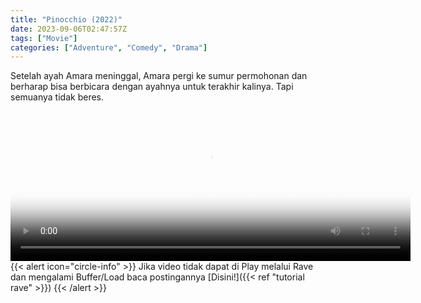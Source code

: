 ```yaml
---
title: "Pinocchio (2022)"
date: 2023-09-06T02:47:57Z
tags: ["Movie"]
categories: ["Adventure", "Comedy", "Drama"]
---
```


Setelah ayah Amara meninggal, Amara pergi ke sumur permohonan dan berharap bisa berbicara dengan ayahnya untuk terakhir kalinya. Tapi semuanya tidak beres.

<video id="video-2" 
class="art-preview lazy video-js vjs-default-skin vjs-big-play-centered" 
controls preload="auto" 
width="640" 
height="240"
poster="https://www.themoviedb.org/t/p/original/oVWP9bQbcpUioQxnUHzurA5qfti.jpg" 
data-setup='{ "example_option": true, "width": "auto", "height": "auto", "techOrder": ["html5","flash"] }' 
onseeked="true"> <source src="https://kp3d-my.sharepoint.com/personal/ryoo_kp3d_onmicrosoft_com/_layouts/15/download.aspx?share=ESwBbKM-yvlEmfQKlI1Cs1wBBe-c9Ol6BdUxJn3N0SGlig" type='video/mp4'>
</video>
<br>
{{< alert icon="circle-info" >}}
Jika video tidak dapat di Play melalui Rave dan mengalami Buffer/Load baca postingannya [Disini!]({{< ref "tutorial rave" >}})
{{< /alert >}}
